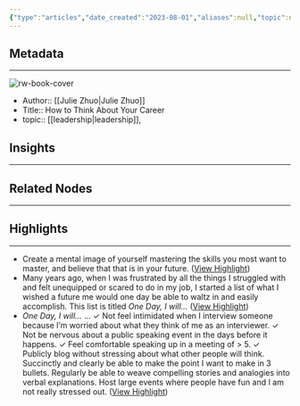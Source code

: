 ```yaml
---
{"type":"articles","date_created":"2023-08-01","aliases":null,"topic":null,"url":"https://medium.com/the-year-of-the-looking-glass/how-to-think-about-your-career-abf5300eba08","layout":null,"banner":null,"dg-publish":true,"tags":null,"permalink":"/300-biblio/200-articles/how-to-think-about-your-career/","dgPassFrontmatter":true,"created":"2023-10-20T12:44:20.000-05:00","updated":"2023-10-20T12:44:20.000-05:00"}
---
```


## Metadata
---
![rw-book-cover](https://cdn-images-1.medium.com/max/1200/1*4zC5ohNcmVDb1NXmzCvmNA.jpeg)
- Author:: [[Julie Zhuo\|Julie Zhuo]]
- Title:: How to Think About Your Career
- topic:: [[leadership\|leadership]], 



## Insights
---
## Related Nodes
---

## Highlights 
---
- Create a mental image of yourself mastering the skills you most want to master, and believe that that is in your future. ([View Highlight](https://read.readwise.io/read/01h6rmah9yaawvazr9nk9yhhqe))
- Many years ago, when I was frustrated by all the things I struggled with and felt unequipped or scared to do in my job, I started a list of what I wished a future me would one day be able to waltz in and easily accomplish. This list is titled *One Day, I will…* ([View Highlight](https://read.readwise.io/read/01h6rmawxjjsja6rk2vq9ybet1))
- *One Day, I will…*
  …
  ✓ Not feel intimidated when I interview someone because I’m worried about what they think of me as an interviewer.
  ✓ Not be nervous about a public speaking event in the days before it happens.
  ✓ Feel comfortable speaking up in a meeting of > 5.
  ✓ Publicly blog without stressing about what other people will think.
  Succinctly and clearly be able to make the point I want to make in 3 bullets.
  Regularly be able to weave compelling stories and analogies into verbal explanations.
  Host large events where people have fun and I am not really stressed out. ([View Highlight](https://read.readwise.io/read/01h6rmbhjd28t5qwr29ze9n31n))
